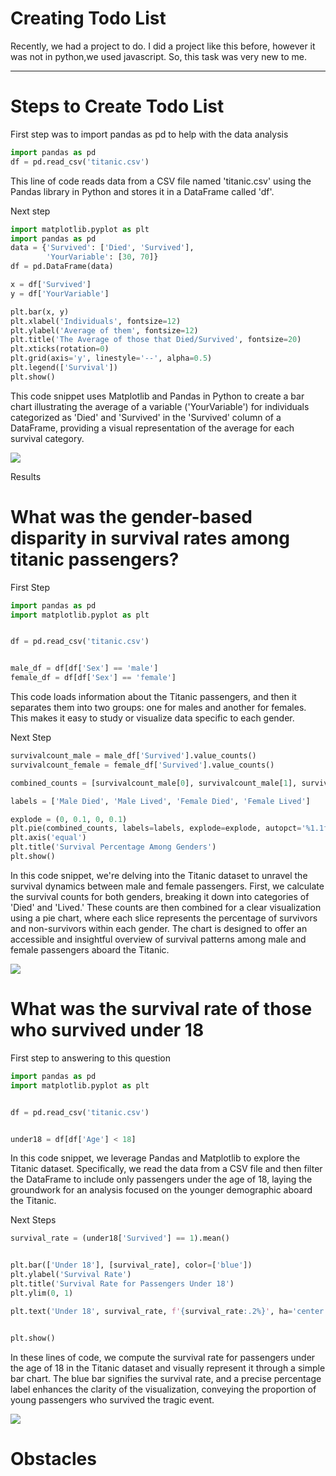# Creating Todo List
Recently, we had a project to do. I did a project like this before, however it was not in python,we used javascript. So, this task was very new to me.  

---

# Steps to Create Todo List 
First step was to import pandas as pd to help with the data analysis 
```python 
import pandas as pd 
df = pd.read_csv('titanic.csv') 
``` 
This line of code reads data from a CSV file named 'titanic.csv' using the Pandas library in Python and stores it in a DataFrame called 'df'. 

Next step 
```python 
import matplotlib.pyplot as plt
import pandas as pd
data = {'Survived': ['Died', 'Survived'],
        'YourVariable': [30, 70]}  
df = pd.DataFrame(data)

x = df['Survived']
y = df['YourVariable']

plt.bar(x, y)
plt.xlabel('Individuals', fontsize=12)
plt.ylabel('Average of them', fontsize=12)
plt.title('The Average of those that Died/Survived', fontsize=20)
plt.xticks(rotation=0)  
plt.grid(axis='y', linestyle='--', alpha=0.5)  
plt.legend(['Survival']) 
plt.show() 
``` 
This code snippet uses Matplotlib and Pandas in Python to create a bar chart illustrating the average of a variable ('YourVariable') for individuals categorized as 'Died' and 'Survived' in the 'Survived' column of a DataFrame, providing a visual representation of the average for each survival category.

<img src="blog/assets/Died&Survived.png">

Results
 
# What was the gender-based disparity in survival rates among titanic passengers? 

First Step 
```python 
import pandas as pd
import matplotlib.pyplot as plt


df = pd.read_csv('titanic.csv')


male_df = df[df['Sex'] == 'male']
female_df = df[df['Sex'] == 'female'] 
``` 
This code loads information about the Titanic passengers, and then it separates them into two groups: one for males and another for females. This makes it easy to study or visualize data specific to each gender. 

Next Step 
``` python 
survivalcount_male = male_df['Survived'].value_counts()
survivalcount_female = female_df['Survived'].value_counts() 

combined_counts = [survivalcount_male[0], survivalcount_male[1], survivalcount_female[0], survivalcount_female[1]]

labels = ['Male Died', 'Male Lived', 'Female Died', 'Female Lived']

explode = (0, 0.1, 0, 0.1)
plt.pie(combined_counts, labels=labels, explode=explode, autopct='%1.1f%%', startangle=140)
plt.axis('equal')
plt.title('Survival Percentage Among Genders')
plt.show() 
``` 
In this code snippet, we're delving into the Titanic dataset to unravel the survival dynamics between male and female passengers. First, we calculate the survival counts for both genders, breaking it down into categories of 'Died' and 'Lived.' These counts are then combined for a clear visualization using a pie chart, where each slice represents the percentage of survivors and non-survivors within each gender. The chart is designed to offer an accessible and insightful overview of survival patterns among male and female passengers aboard the Titanic. 

<img src="blog/assets/download.png"> 
 






# What was the survival rate of those who survived under 18 

First step to answering to this question 
```python
import pandas as pd
import matplotlib.pyplot as plt


df = pd.read_csv('titanic.csv')


under18 = df[df['Age'] < 18] 
``` 
In this code snippet, we leverage Pandas and Matplotlib to explore the Titanic dataset. Specifically, we read the data from a CSV file and then filter the DataFrame to include only passengers under the age of 18, laying the groundwork for an analysis focused on the younger demographic aboard the Titanic. 

Next Steps 
```python 
survival_rate = (under18['Survived'] == 1).mean()


plt.bar(['Under 18'], [survival_rate], color=['blue'])
plt.ylabel('Survival Rate')
plt.title('Survival Rate for Passengers Under 18')
plt.ylim(0, 1)  

plt.text('Under 18', survival_rate, f'{survival_rate:.2%}', ha='center', va='bottom')


plt.show() 
```  
In these lines of code, we compute the survival rate for passengers under the age of 18 in the Titanic dataset and visually represent it through a simple bar chart. The blue bar signifies the survival rate, and a precise percentage label enhances the clarity of the visualization, conveying the proportion of young passengers who survived the tragic event. 

<img src="blog/assets/under18(1).png">  

# Obstacles 



